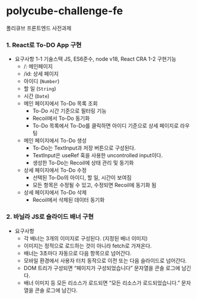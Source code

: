 # polycube-challenge-fe
폴리큐브 프론트엔드 사전과제

### 1. React로 To-DO App 구현
- 요구사항
  1-1 기술스택
     JS, ES6준수, node v18, React CRA
  1-2 구현기능
    - /: 메인페이지
    - /id: 상세 페이지
    - 아이디 (`Number`)
    - 할 일 (`String`)
    - 시간 (`Date`)
    - 메인 페이지에서 To-Do 목록 조회
      - To-Do 시간 기준으로 필터링 기능
      - Recoil에서 To-Do 동기화
      - To-Do 목록에서 To-Do를 클릭하면 아이디 기준으로 상세 페이지로 라우팅
    - 메인 페이지에서 To-Do 생성
      - To-Do는 TextInput과 저장 버튼으로 구성된다.
      - TextInput은 useRef 훅을 사용한 uncontrolled input이다.
      - 생성한 To-Do는 Recoil에 상태 관리 및 동기화
    - 상세 페이지에서 To-Do 수정
      - 선택된 To-Do의 아이디, 할 일, 시간이 보여짐
      - 모든 항목은 수정될 수 있고, 수정되면 Recoil에 동기화 됨
    - 상세 페이지에서 To-Do 삭제
      - Recoil에서 삭제된 데이터 동기화

### 2. 바닐라 JS로 슬라이드 배너 구현
- 요구사항
    - 각 배너는 3개의 이미지로 구성된다. (지정된 배너 이미지)
    - 이미지는 정적으로 로드하는 것이 아니라 fetch로 가져온다.
    - 배너는 3초마다 자동으로 다음 항목으로 넘어간다.
    - 모바일 환경에서 사용자 터치 동작으로 이전 또는 다음 슬라이드로 넘어간다.
    - DOM 트리가 구성되면 “페이지가 구성되었습니다” 문자열을 콘솔 로그에 남긴다.
    - 배너 이미지 등 모든 리소스가 로드되면 “모든 리소스가 로드되었습니다.” 문자열을 콘솔 로그에 남긴다.
